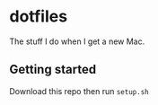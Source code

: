 # dotfiles

The stuff I do when I get a new Mac.

## Getting started

Download this repo then run `setup.sh`